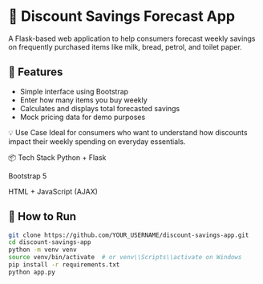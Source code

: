 # 🛒 Discount Savings Forecast App

A Flask-based web application to help consumers forecast weekly savings on frequently purchased items like milk, bread, petrol, and toilet paper.

## 🔧 Features

- Simple interface using Bootstrap
- Enter how many items you buy weekly
- Calculates and displays total forecasted savings
- Mock pricing data for demo purposes

💡 Use Case
Ideal for consumers who want to understand how discounts impact their weekly spending on everyday essentials.

📦 Tech Stack
Python + Flask

Bootstrap 5

HTML + JavaScript (AJAX)

## 🚀 How to Run

```bash
git clone https://github.com/YOUR_USERNAME/discount-savings-app.git
cd discount-savings-app
python -m venv venv
source venv/bin/activate  # or venv\\Scripts\\activate on Windows
pip install -r requirements.txt
python app.py
